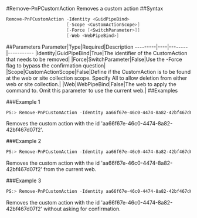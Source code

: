 #Remove-PnPCustomAction
Removes a custom action
##Syntax
```powershell
Remove-PnPCustomAction -Identity <GuidPipeBind>
                       [-Scope <CustomActionScope>]
                       [-Force [<SwitchParameter>]]
                       [-Web <WebPipeBind>]
```


##Parameters
Parameter|Type|Required|Description
---------|----|--------|-----------
|Identity|GuidPipeBind|True|The identifier of the CustomAction that needs to be removed|
|Force|SwitchParameter|False|Use the -Force flag to bypass the confirmation question|
|Scope|CustomActionScope|False|Define if the CustomAction is to be found at the web or site collection scope. Specify All to allow deletion from either web or site collection.|
|Web|WebPipeBind|False|The web to apply the command to. Omit this parameter to use the current web.|
##Examples

###Example 1
```powershell
PS:> Remove-PnPCustomAction -Identity aa66f67e-46c0-4474-8a82-42bf467d07f2
```
Removes the custom action with the id 'aa66f67e-46c0-4474-8a82-42bf467d07f2'.

###Example 2
```powershell
PS:> Remove-PnPCustomAction -Identity aa66f67e-46c0-4474-8a82-42bf467d07f2 -scope web
```
Removes the custom action with the id 'aa66f67e-46c0-4474-8a82-42bf467d07f2' from the current web.

###Example 3
```powershell
PS:> Remove-PnPCustomAction -Identity aa66f67e-46c0-4474-8a82-42bf467d07f2 -force
```
Removes the custom action with the id 'aa66f67e-46c0-4474-8a82-42bf467d07f2' without asking for confirmation.
